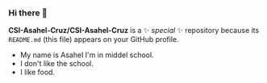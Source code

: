 ### Hi there 👋
**CSI-Asahel-Cruz/CSI-Asahel-Cruz** is a ✨ _special_ ✨ repository because its `README.md` (this file) appears on your GitHub profile.
- My name is Asahel I'm in middel school.
- I don't like the school.
- I like food.
